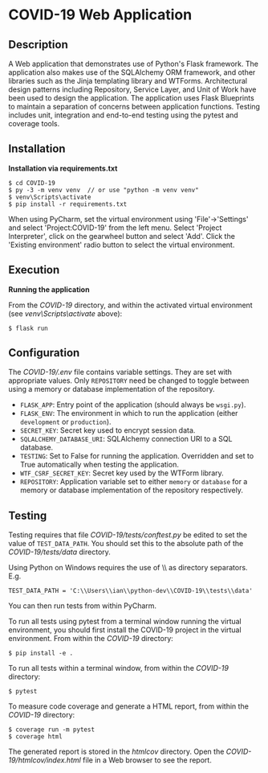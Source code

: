 # COVID-19 Web Application

## Description

A Web application that demonstrates use of Python's Flask framework. The application also makes use of the SQLAlchemy ORM framework, and other libraries such as the Jinja templating library and WTForms. Architectural design patterns including Repository, Service Layer, and Unit of Work have been used to design the application. The application uses Flask Blueprints to maintain a separation of concerns between application functions. Testing includes unit, integration and end-to-end testing using the pytest and coverage tools. 

## Installation

**Installation via requirements.txt**

```shell
$ cd COVID-19
$ py -3 -m venv venv  // or use "python -m venv venv" 
$ venv\Scripts\activate
$ pip install -r requirements.txt
```

When using PyCharm, set the virtual environment using 'File'->'Settings' and select 'Project:COVID-19' from the left menu. Select 'Project Interpreter', click on the gearwheel button and select 'Add'. Click the 'Existing environment' radio button to select the virtual environment. 

## Execution

**Running the application**

From the *COVID-19* directory, and within the activated virtual environment (see *venv\Scripts\activate* above):

````shell
$ flask run
```` 

## Configuration

The *COVID-19/.env* file contains variable settings. They are set with appropriate values. Only `REPOSITORY` need be changed to toggle between using a memory or database implementation of the repository.

* `FLASK_APP`: Entry point of the application (should always be `wsgi.py`).
* `FLASK_ENV`: The environment in which to run the application (either `development` or `production`).
* `SECRET_KEY`: Secret key used to encrypt session data.
* `SQLALCHEMY_DATABASE_URI`: SQLAlchemy connection URI to a SQL database.
* `TESTING`: Set to False for running the application. Overridden and set to True automatically when testing the application.
* `WTF_CSRF_SECRET_KEY`: Secret key used by the WTForm library.
* `REPOSITORY`: Application variable set to either `memory` or `database` for a memory or database implementation of the repository respectively.


## Testing

Testing requires that file *COVID-19/tests/conftest.py* be edited to set the value of `TEST_DATA_PATH`. You should set this to the absolute path of the *COVID-19/tests/data* directory. 

Using Python on Windows requires the use of \\\ as directory separators. E.g.

`TEST_DATA_PATH = 'C:\\Users\\ian\\python-dev\\COVID-19\\tests\\data'`

You can then run tests from within PyCharm.

To run all tests using pytest from a terminal window running the virtual environment, you should first install the COVID-19 project in the virtual environment. From within the *COVID-19* directory:

````
$ pip install -e .
````

To run all tests within a terminal window, from within the *COVID-19* directory:

```
$ pytest
```

To measure code coverage and generate a HTML report, from within the *COVID-19* directory:

````
$ coverage run -m pytest
$ coverage html
````

The generated report is stored in the *htmlcov* directory. Open the *COVID-19/htmlcov/index.html* file in a Web browser to see the report.
 
